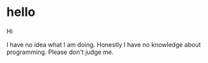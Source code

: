 # hello

Hi

I have no idea what I am doing.
Honestly I have no knowledge about programming.
Please don't judge me.
